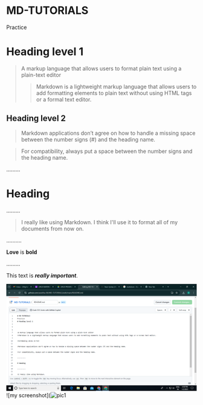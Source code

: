 # MD-TUTORIALS
Practice 
# Heading level 1



>A markup language that allows users to format plain text using a plain-text editor
>>Markdown is a lightweight markup language that allows users to add formatting elements to plain text without using HTML tags or a formal text editor.

<h2>Heading level 2</h2>

>Markdown applications don’t agree on how to handle a missing space between the number signs (#) and the heading name.

>For compatibility, always put a space between the number signs and the heading name.

.........

# Heading

.........

>I really like using Markdown.
>I think I'll use it to format all of my documents from now on.

..........

**Love** is **bold**

.........

This text is ***really important***.

![screenshot](pic1.png)
![my screenshot](![pic1](https://github.com/user-attachments/assets/e30f9ca9-01ff-413b-9986-872aa8bdcdfc)

